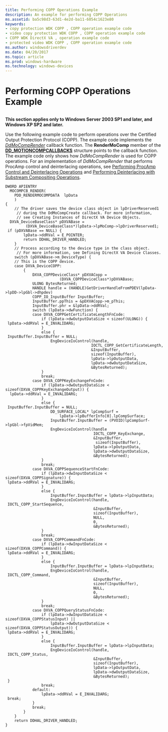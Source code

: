 ```yaml
---
title: Performing COPP Operations Example
description: An example for performing COPP Operations
ms.assetid: ba5c98d3-63d1-4e2d-ba11-6054c1623e80
keywords:
- copy protection WDK COPP , COPP operation example code
- video copy protection WDK COPP , COPP operation example code
- COPP WDK DirectX VA , operation example code
- protected video WDK COPP , COPP operation example code
ms.author: windowsdriverdev
ms.date: 04/20/2017
ms.topic: article
ms.prod: windows-hardware
ms.technology: windows-devices
---
```


# Performing COPP Operations Example


## <span id="ddk_performing_copp_operations_gg"></span><span id="DDK_PERFORMING_COPP_OPERATIONS_GG"></span>


**This section applies only to Windows Server 2003 SP1 and later, and Windows XP SP2 and later.**

Use the following example code to perform operations over the Certified Output Protection Protocol (COPP). The example code implements the [*DdMoCompRender*](https://msdn.microsoft.com/library/windows/hardware/ff550248) callback function. The **RenderMoComp** member of the [**DD\_MOTIONCOMPCALLBACKS**](https://msdn.microsoft.com/library/windows/hardware/ff551660) structure points to the callback function. The example code only shows how *DdMoCompRender* is used for COPP operations. For an implementation of *DdMoCompRender* that performs ProcAmp control and deinterlacing operations, see [Performing ProcAmp Control and Deinterlacing Operations](performing-procamp-control-and-deinterlacing-operations.md) and [Performing Deinterlacing with Substream Compositing Operations](performing-deinterlacing-with-substream-compositing-operations.md).

```
DWORD APIENTRY
  MOCOMPCB_RENDER(
    PDD_RENDERMOCOMPDATA  lpData
    )
{
    // The driver saves the device class object in lpDriverReserved1 
     // during the DdMoCompCreate callback. For more information, 
     // see Creating Instances of DirectX VA Device Objects.
  DXVA_DeviceBaseClass* pDXVABase =
         (DXVA_DeviceBaseClass*)lpData->lpMoComp->lpDriverReserved1;
 if (pDXVABase == NULL) {
        lpData->ddRVal = E_POINTER;
        return DDHAL_DRIVER_HANDLED;
    }
    // Process according to the device type in the class object.
     // For more information, see Defining DirectX VA Device Classes.
    switch (pDXVABase->m_DeviceType) {
    // This is the COPP device.
    case DXVA_DeviceCOPP:
        {
            DXVA_COPPDeviceClass* pDXVACopp =
                        (DXVA_COPPDeviceClass*)pDXVABase;
            ULONG BytesReturned;
            HANDLE handle = (HANDLE)GetDriverHandleFromPDEV(lpData->lpDD->lpGbl->dhpdev)
            COPP_IO_InputBuffer InputBuffer;
            InputBuffer.ppThis = &pDXVACopp->m_pThis;
            InputBuffer.phr = &lpData->ddRVal;
            switch (lpData->dwFunction) {
            case DXVA_COPPGetCertificateLengthFnCode:
                if (lpData->dwOutputDataSize < sizeof(ULONG)) {
 lpData->ddRVal = E_INVALIDARG;
                }
                else { 
 InputBuffer.InputBuffer = NULL;
                    EngDeviceIoControl(handle,
                                      IOCTL_COPP_GetCertificateLength,
                                      &InputBuffer,
                                      sizeof(InputBuffer),
                                      lpData->lpOutputData,
                                      lpData->dwOutputDataSize,
                                      &BytesReturned);
                }
                break;
            case DXVA_COPPKeyExchangeFnCode:
                if (lpData->dwOutputDataSize < sizeof(DXVA_COPPKeyExchangeOutput)) {
  lpData->ddRVal = E_INVALIDARG;
                }
                else {
 InputBuffer.InputBuffer = NULL;
                    DD_SURFACE_LOCAL* lpCompSurf =
                        lpData->lpBufferInfo[0].lpCompSurface;
                    InputBuffer.InputBuffer = (PVOID)lpCompSurf->lpGbl->fpVidMem;
                    EngDeviceIoControl(handle
                                       IOCTL_COPP_KeyExchange,
                                       &InputBuffer,
                                        sizeof(InputBuffer),
                                       lpData->lpOutputData,
                                       lpData->dwOutputDataSize,
                                       &BytesReturned);
                }
                break;
            case DXVA_COPPSequenceStartFnCode:
                if (lpData->dwInputDataSize < sizeof(DXVA_COPPSignature)) {
 lpData->ddRVal = E_INVALIDARG;
                }
                else {
                    InputBuffer.InputBuffer = lpData->lpInputData;
                    EngDeviceIoControl(handle,
 IOCTL_COPP_StartSequence,
                                       &InputBuffer,
                                       sizeof(InputBuffer),
                                       NULL,
                                       0,
                                       &BytesReturned);
                }
                break;
            case DXVA_COPPCommandFnCode:
                if (lpData->dwInputDataSize < sizeof(DXVA_COPPCommand)) {
 lpData->ddRVal = E_INVALIDARG;
                }
                else {
                    InputBuffer.InputBuffer = lpData->lpInputData;
                    EngDeviceIoControl(handle,
 IOCTL_COPP_Command,
                                       &InputBuffer,
                                       sizeof(InputBuffer),
                                       NULL,
                                       0,
                                       &BytesReturned);
                }
                break;
            case DXVA_COPPQueryStatusFnCode:
                if (lpData->dwInputDataSize < sizeof(DXVA_COPPStatusInput) ||
                    lpData->dwOutputDataSize < sizeof(DXVA_COPPStatusOutput)) {
 lpData->ddRVal = E_INVALIDARG;
                }
                else {
                    InputBuffer.InputBuffer = lpData->lpInputData;
                    EngDeviceIoControl(handle,
 IOCTL_COPP_Status,
                                       &InputBuffer,
                                       sizeof(InputBuffer),
                                       lpData->lpOutputData,
                                       lpData->dwOutputDataSize,
                                       &BytesReturned);
 }
                break;
            default:
                lpData->ddRVal = E_INVALIDARG;
 break;
            }
            break;
        }
    }
    return DDHAL_DRIVER_HANDLED;
}
```

 

 





